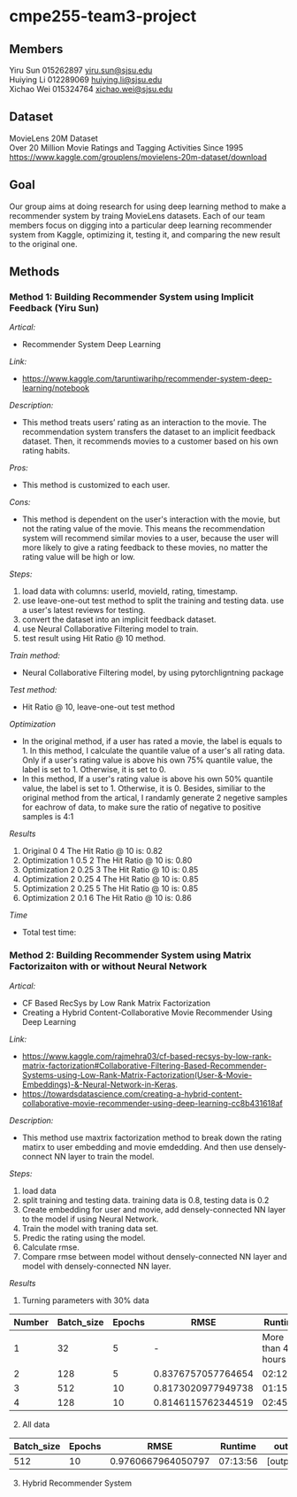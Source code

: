 # cmpe255-team3-project

## Members
Yiru Sun 015262897 yiru.sun@sjsu.edu<br/>
Huiying Li 012289069 huiying.li@sjsu.edu<br/>
Xichao Wei 015324764 xichao.wei@sjsu.edu<br/>

## Dataset
MovieLens 20M Dataset<br/>
Over 20 Million Movie Ratings and Tagging Activities Since 1995<br/>
https://www.kaggle.com/grouplens/movielens-20m-dataset/download

## Goal
Our group aims at doing research for using deep learning method to make a recommender system by traing MovieLens datasets. Each of our team members focus on digging into a particular deep learning recommender system from Kaggle, optimizing it, testing it, and comparing the new result to the original one.

## Methods
### Method 1: Building Recommender System using Implicit Feedback (Yiru Sun)
*Artical:* 
* Recommender System Deep Learning

*Link:* 
* https://www.kaggle.com/taruntiwarihp/recommender-system-deep-learning/notebook

*Description:* 
* This method treats users’ rating as an interaction to the movie. The recommendation system transfers the dataset to an implicit feedback dataset. Then, it recommends movies to a customer based on his own rating habits.

*Pros:* 
* This method is customized to each user.

*Cons:* 
* This method is dependent on the user's interaction with the movie, but not the rating value of the movie. This means the recommendation system will recommend similar movies to a user, because the user will more likely to give a rating feedback to these movies, no matter the rating value will be high or low.

*Steps:* 
1. load data with columns: userId, movieId, rating, timestamp.
2. use leave-one-out test method to split the training and testing data. use a user's latest reviews for testing.
3. convert the dataset into an implicit feedback dataset.
4. use Neural Collaborative Filtering model to train.
5. test result using Hit Ratio @ 10 method.

*Train method:* 
* Neural Collaborative Filtering model, by using pytorchligntning package

*Test method:* 
* Hit Ratio @ 10, leave-one-out test method

*Optimization*
* In the original method, if a user has rated a movie, the label is equals to 1. In this method, I calculate the quantile value of a user's all rating data. Only if a user's rating value is above his own 75% quantile value, the label is set to 1. Otherwise, it is set to 0.
* In this method, If a user's rating value is above his own 50% quantile value, the label is set to 1. Otherwise, it is 0. Besides, similiar to the original method from the artical, I randamly generate 2 negetive samples for eachrow of data, to make sure the ratio of negative to positive samples is 4:1

*Results*
1. Original 0 4 The Hit Ratio @ 10 is: 0.82
2. Optimization 1 0.5 2 The Hit Ratio @ 10 is: 0.80
3. Optimization 2 0.25 3 The Hit Ratio @ 10 is: 0.85
4. Optimization 2 0.25 4 The Hit Ratio @ 10 is: 0.85
5. Optimization 2 0.25 5 The Hit Ratio @ 10 is: 0.85
6. Optimization 2 0.1 6 The Hit Ratio @ 10 is: 0.86

*Time*
* Total test time:


### Method 2: Building Recommender System using Matrix Factorizaiton with or without Neural Network
*Artical:* 
* CF Based RecSys by Low Rank Matrix Factorization
* Creating a Hybrid Content-Collaborative Movie Recommender Using Deep Learning

*Link:* 
* https://www.kaggle.com/rajmehra03/cf-based-recsys-by-low-rank-matrix-factorization#Collaborative-Filtering-Based-Recommender-Systems-using-Low-Rank-Matrix-Factorization(User-&-Movie-Embeddings)-&-Neural-Network-in-Keras.
* https://towardsdatascience.com/creating-a-hybrid-content-collaborative-movie-recommender-using-deep-learning-cc8b431618af

*Description:* 
* This method use maxtrix factorization method to break down the rating matirx to user embedding and movie emdedding. And then use densely-connect NN layer to train the model.

*Steps:* 
1. load data
2. split training and testing data. training data is 0.8, testing data is 0.2
3. Create embedding for user and movie, add densely-connected NN layer to the model if using Neural Network.
4. Train the model with traning data set.
5. Predic the rating using the model.
6. Calculate rmse.
7. Compare rmse between model without densely-connected NN layer and model with densely-connected NN layer.

*Results*
1. Turning parameters with 30% data

| Number | Batch_size  | Epochs | RMSE |  Runtime | output.log
|--------|-------------|--------|------|----------|--|
|1|32|5|-|More than 4 hours||
|2|128|5|0.8376757057764654|02:12:45|[output_2.log]
|3|512|10|0.8173020977949738|01:15:39|[output_3.log]
|4|128|10|0.8146115762344519|02:45:02|[output_4.log]

2. All data

 Batch_size  | Epochs | RMSE |  Runtime | output.log
-------------|--------|------|----------|--|
512|10|0.9760667964050797|07:13:56|[output_5.log]

3. Hybrid Recommender System



